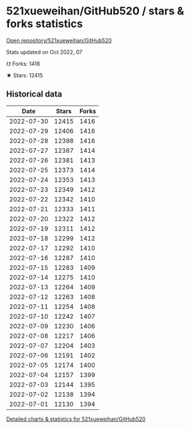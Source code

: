 # 521xueweihan/GitHub520 / stars & forks statistics

[Open repository/521xueweihan/GitHub520](https://github.com/521xueweihan/GitHub520)

Stats updated on Oct 2022, 07

☋ Forks: 1416

★ Stars: 12415

## Historical data
| Date | Stars | Forks |
|------|-------|-------|
| 2022-07-30 | 12415 | 1416 | 
| 2022-07-29 | 12406 | 1416 | 
| 2022-07-28 | 12398 | 1416 | 
| 2022-07-27 | 12387 | 1414 | 
| 2022-07-26 | 12381 | 1413 | 
| 2022-07-25 | 12373 | 1414 | 
| 2022-07-24 | 12353 | 1413 | 
| 2022-07-23 | 12349 | 1412 | 
| 2022-07-22 | 12342 | 1410 | 
| 2022-07-21 | 12333 | 1411 | 
| 2022-07-20 | 12322 | 1412 | 
| 2022-07-19 | 12311 | 1412 | 
| 2022-07-18 | 12299 | 1412 | 
| 2022-07-17 | 12292 | 1410 | 
| 2022-07-16 | 12287 | 1410 | 
| 2022-07-15 | 12283 | 1409 | 
| 2022-07-14 | 12275 | 1410 | 
| 2022-07-13 | 12264 | 1409 | 
| 2022-07-12 | 12263 | 1408 | 
| 2022-07-11 | 12254 | 1408 | 
| 2022-07-10 | 12242 | 1407 | 
| 2022-07-09 | 12230 | 1406 | 
| 2022-07-08 | 12217 | 1406 | 
| 2022-07-07 | 12204 | 1403 | 
| 2022-07-06 | 12191 | 1402 | 
| 2022-07-05 | 12174 | 1400 | 
| 2022-07-04 | 12157 | 1399 | 
| 2022-07-03 | 12144 | 1395 | 
| 2022-07-02 | 12138 | 1394 | 
| 2022-07-01 | 12130 | 1394 | 


[Detailed charts & statistics for 521xueweihan/GitHub520](https://reviewgithub.com/rep/521xueweihan/GitHub520)
